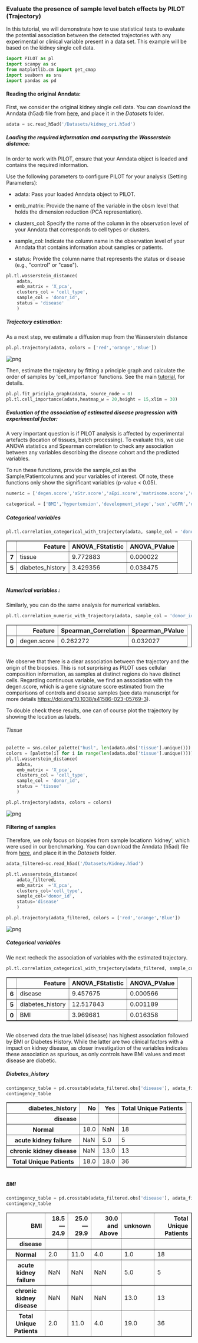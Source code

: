 ### Evaluate the presence of sample level batch effects by PILOT (Trajectory)

<div class="alert alert-block alert-info">
In this tutorial, we will demonstrate how to use statistical tests to evaluate the potential association between the detected trajectories with any experimental or clinical variable present in a data set. This example will be based on the kidney single cell data.
</div>


```python
import PILOT as pl
import scanpy as sc
from matplotlib.cm import get_cmap
import seaborn as sns
import pandas as pd
```

#### Reading the original Anndata:
First, we consider the original kidney single cell data. You can download the Anndata (h5ad) file from [here](https://costalab.ukaachen.de/open_data/PILOT/Kidney_ori.h5ad), and place it in the _Datasets_ folder.


```python
adata = sc.read_h5ad('/Datasets/kidney_ori.h5ad')
```

##### Loading the required information and computing the Wasserstein distance:
<div class="alert alert-block alert-info"> In order to work with PILOT, ensure that your Anndata object is loaded and contains the required information.
    
Use the following parameters to configure PILOT for your analysis (Setting Parameters):
    
- adata: Pass your loaded Anndata object to PILOT.
    
- emb_matrix: Provide the name of the variable in the obsm level that holds the dimension reduction (PCA representation).
    
- clusters_col: Specify the name of the column in the observation level of your Anndata that corresponds to cell types or clusters.
    
- sample_col: Indicate the column name in the observation level of your Anndata that contains information about samples or patients.
    
- status: Provide the column name that represents the status or disease (e.g., "control" or "case").
       
</div>


```python
pl.tl.wasserstein_distance(
    adata,
    emb_matrix = 'X_pca',
    clusters_col = 'cell_type',
    sample_col = 'donor_id',
    status = 'disease'
    )
```

##### Trajectory estimation:
<div class="alert alert-block alert-info"> 
As a next step, we estimate a diffusion map from the Wasserstein distance
</div>


```python
pl.pl.trajectory(adata, colors = ['red','orange','Blue'])
```


![png](Kidney_trajectory_files/Kidney_trajectory_8_0.png)


Then, estimate the trajectory by fitting a principle graph and calculate the order of samples by 'cell_importance' functions. See the main [tutorial](https://pilot.readthedocs.io/en/latest/Myocardial_infarction.html), for details. 


```python
pl.pl.fit_pricipla_graph(adata, source_node = 8)
pl.tl.cell_importance(adata,heatmap_w = 20,height = 15,xlim = 30)
```

##### Evaluation of the association of estimated disease progression with experimental factor:
A very important question is if PILOT analysis is affected by experimental artefacts (location of tissues, batch processing). To evaluate this, we use ANOVA statistics and Spearman correlation to check any association between any variables describing the disease cohort and the predicted variables. 

To run these functions, provide the sample_col as the Sample/Patientcolumns and your variables of interest. Of note, these functions only show the significant variables (p-value < 0.05).


```python
numeric = ['degen.score','aStr.score','aEpi.score','matrisome.score','collagen.score','glycoprotein.score','proteoglycan.score']
```


```python
categorical = ['BMI','hypertension','development_stage','sex','eGFR','diabetes_history','disease','tissue']
```

##### Categorical variables 


```python
pl.tl.correlation_categorical_with_trajectory(adata, sample_col = 'donor_id', features = categorical)
```




<div>
<style scoped>
    .dataframe tbody tr th:only-of-type {
        vertical-align: middle;
    }

    .dataframe tbody tr th {
        vertical-align: top;
    }

    .dataframe thead th {
        text-align: right;
    }
</style>
<table border="1" class="dataframe">
  <thead>
    <tr style="text-align: right;">
      <th></th>
      <th>Feature</th>
      <th>ANOVA_FStatistic</th>
      <th>ANOVA_PValue</th>
    </tr>
  </thead>
  <tbody>
    <tr>
      <th>7</th>
      <td>tissue</td>
      <td>9.772883</td>
      <td>0.000022</td>
    </tr>
    <tr>
      <th>5</th>
      <td>diabetes_history</td>
      <td>3.429356</td>
      <td>0.038475</td>
    </tr>
  </tbody>
</table>
</div>




```python

```

#####  Numerical variables : 


Similarly, you can do the same analysis for numerical variables. 


```python
pl.tl.correlation_numeric_with_trajectory(adata, sample_col = 'donor_id', features = numeric)
```




<div>
<style scoped>
    .dataframe tbody tr th:only-of-type {
        vertical-align: middle;
    }

    .dataframe tbody tr th {
        vertical-align: top;
    }

    .dataframe thead th {
        text-align: right;
    }
</style>
<table border="1" class="dataframe">
  <thead>
    <tr style="text-align: right;">
      <th></th>
      <th>Feature</th>
      <th>Spearman_Correlation</th>
      <th>Spearman_PValue</th>
    </tr>
  </thead>
  <tbody>
    <tr>
      <th>0</th>
      <td>degen.score</td>
      <td>0.262272</td>
      <td>0.032027</td>
    </tr>
  </tbody>
</table>
</div>




```python

```

We observe that there is a clear association between the trajectory and the origin of the biopsies. This is not surprising as PILOT uses cellular composition information, as samples at distinct regions do have distinct cells. Regarding continuous variable, we find an association with the degen.score, which is a gene signature score estimated from the comparisons of controls and disease samples (see data manuscript for more details https://doi.org/10.1038/s41586-023-05769-3). 

To double check these results, one can of course plot the trajectory by showing the location as labels. 

###### Tissue


```python
palette = sns.color_palette("husl", len(adata.obs['tissue'].unique()))
colors = [palette[i] for i in range(len(adata.obs['tissue'].unique()))]
pl.tl.wasserstein_distance(
    adata,
    emb_matrix = 'X_pca',
    clusters_col = 'cell_type',
    sample_col = 'donor_id',
    status = 'tissue'
    )
```


```python
pl.pl.trajectory(adata, colors = colors)
```


![png](Kidney_trajectory_files/Kidney_trajectory_24_0.png)


#### Filtering of samples

Therefore, we only focus on biopsies from sample locationn 'kidney', which were used in our benchmarking. You can download the Anndata (h5ad) file from [here](https://costalab.ukaachen.de/open_data/PILOT/Kidney_filtered.h5ad), and place it in the _Datasets_ folder.


```python
adata_filtered=sc.read_h5ad('/Datasets/Kidney.h5ad')
```


```python
pl.tl.wasserstein_distance(
    adata_filtered,
    emb_matrix  ='X_pca',
    clusters_col='cell_type',
    sample_col='donor_id',
    status='disease'
    )
```


```python
pl.pl.trajectory(adata_filtered, colors = ['red','orange','Blue'])
```


![png](Kidney_trajectory_files/Kidney_trajectory_29_0.png)


##### Categorical variables 

We next recheck the association of variables with the estimated trajectory. 


```python
pl.tl.correlation_categorical_with_trajectory(adata_filtered, sample_col='donor_id', features=['BMI','hypertension','development_stage','sex','eGFR','diabetes_history','disease'])
```




<div>
<style scoped>
    .dataframe tbody tr th:only-of-type {
        vertical-align: middle;
    }

    .dataframe tbody tr th {
        vertical-align: top;
    }

    .dataframe thead th {
        text-align: right;
    }
</style>
<table border="1" class="dataframe">
  <thead>
    <tr style="text-align: right;">
      <th></th>
      <th>Feature</th>
      <th>ANOVA_FStatistic</th>
      <th>ANOVA_PValue</th>
    </tr>
  </thead>
  <tbody>
    <tr>
      <th>6</th>
      <td>disease</td>
      <td>9.457675</td>
      <td>0.000566</td>
    </tr>
    <tr>
      <th>5</th>
      <td>diabetes_history</td>
      <td>12.517843</td>
      <td>0.001189</td>
    </tr>
    <tr>
      <th>0</th>
      <td>BMI</td>
      <td>3.969681</td>
      <td>0.016358</td>
    </tr>
  </tbody>
</table>
</div>




```python

```

We observed data the true label (disease) has highest association followed by BMI or Diabetes History. While the latter are two clinical factors with a impact on kidney disease, as closer investigation of the variables indicates these association as spurious, as only controls have BMI values and most disease are diabetic. 

##### Diabetes_history


```python
contingency_table = pd.crosstab(adata_filtered.obs['disease'], adata_filtered.obs['diabetes_history'],values=adata_filtered.obs['donor_id'], aggfunc=pd.Series.nunique, margins=True, margins_name='Total Unique Patients')
contingency_table
```




<div>
<style scoped>
    .dataframe tbody tr th:only-of-type {
        vertical-align: middle;
    }

    .dataframe tbody tr th {
        vertical-align: top;
    }

    .dataframe thead th {
        text-align: right;
    }
</style>
<table border="1" class="dataframe">
  <thead>
    <tr style="text-align: right;">
      <th>diabetes_history</th>
      <th>No</th>
      <th>Yes</th>
      <th>Total Unique Patients</th>
    </tr>
    <tr>
      <th>disease</th>
      <th></th>
      <th></th>
      <th></th>
    </tr>
  </thead>
  <tbody>
    <tr>
      <th>Normal</th>
      <td>18.0</td>
      <td>NaN</td>
      <td>18</td>
    </tr>
    <tr>
      <th>acute kidney failure</th>
      <td>NaN</td>
      <td>5.0</td>
      <td>5</td>
    </tr>
    <tr>
      <th>chronic kidney disease</th>
      <td>NaN</td>
      <td>13.0</td>
      <td>13</td>
    </tr>
    <tr>
      <th>Total Unique Patients</th>
      <td>18.0</td>
      <td>18.0</td>
      <td>36</td>
    </tr>
  </tbody>
</table>
</div>




```python

```

##### BMI


```python
contingency_table = pd.crosstab(adata_filtered.obs['disease'], adata_filtered.obs['BMI'],values=adata_filtered.obs['donor_id'], aggfunc=pd.Series.nunique, margins=True, margins_name='Total Unique Patients')
contingency_table
```




<div>
<style scoped>
    .dataframe tbody tr th:only-of-type {
        vertical-align: middle;
    }

    .dataframe tbody tr th {
        vertical-align: top;
    }

    .dataframe thead th {
        text-align: right;
    }
</style>
<table border="1" class="dataframe">
  <thead>
    <tr style="text-align: right;">
      <th>BMI</th>
      <th>18.5—24.9</th>
      <th>25.0—29.9</th>
      <th>30.0 and Above</th>
      <th>unknown</th>
      <th>Total Unique Patients</th>
    </tr>
    <tr>
      <th>disease</th>
      <th></th>
      <th></th>
      <th></th>
      <th></th>
      <th></th>
    </tr>
  </thead>
  <tbody>
    <tr>
      <th>Normal</th>
      <td>2.0</td>
      <td>11.0</td>
      <td>4.0</td>
      <td>1.0</td>
      <td>18</td>
    </tr>
    <tr>
      <th>acute kidney failure</th>
      <td>NaN</td>
      <td>NaN</td>
      <td>NaN</td>
      <td>5.0</td>
      <td>5</td>
    </tr>
    <tr>
      <th>chronic kidney disease</th>
      <td>NaN</td>
      <td>NaN</td>
      <td>NaN</td>
      <td>13.0</td>
      <td>13</td>
    </tr>
    <tr>
      <th>Total Unique Patients</th>
      <td>2.0</td>
      <td>11.0</td>
      <td>4.0</td>
      <td>19.0</td>
      <td>36</td>
    </tr>
  </tbody>
</table>
</div>


